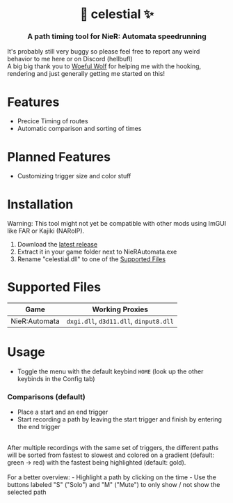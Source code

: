 <h1 align="center">🌌 celestial ✨</h1>
<h3 align="center">A path timing tool for NieR: Automata speedrunning</h3>

It's probably still very buggy so please feel free to report any weird behavior to me here or on Discord (hellbufl) \
A big big thank you to [Woeful Wolf](https://github.com/WoefulWolf/) for helping me with the hooking, rendering and just generally getting me started on this!

# Features
- Precice Timing of routes
- Automatic comparison and sorting of times

# Planned Features
- Customizing trigger size and color stuff

# Installation
Warning: This tool might not yet be compatible with other mods using ImGUI like FAR or Kajiki (NARoIP).
1. Download the [latest release](https://github.com/Hellbufl/celestial/releases)
2. Extract it in your game folder next to NieRAutomata.exe
3. Rename "celestial.dll" to one of the [Supported Files](#supported-files)

# Supported Files
| Game          | Working Proxies                           |
| ---           | ---                                       |
| NieR:Automata | `dxgi.dll`, `d3d11.dll`, `dinput8.dll`    |

# Usage
- Toggle the menu with the default keybind `HOME` (look up the other keybinds in the Config tab)

### Comparisons (default)
- Place a start and an end trigger
- Start recording a path by leaving the start trigger and finish by entering the end trigger
<a/>
<br/>
After multiple recordings with the same set of triggers, the different paths will be sorted from fastest to slowest and colored on a gradient (default: green -> red) with the fastest being highlighted (default: gold). <br/>
<br/>
For a better overview:
- Highlight a path by clicking on the time
- Use the buttons labeled "S" ("Solo") and "M" ("Mute") to only show / not show the selected path